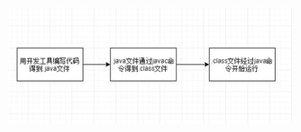 ![Image text](https://github.com/MichaelCS00/HQ_JavaTrain/blob/master/Java_HuangQiyu/image/1574597868795.png)

